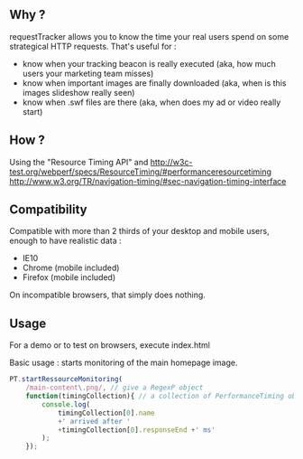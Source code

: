 Why ?
-

requestTracker allows you to know the time your real users spend on some strategical HTTP requests. That's useful for :
* know when your tracking beacon is really executed (aka, how much users your marketing team misses)
* know when important images are finally downloaded (aka, when is this images slideshow really seen)
* know when .swf files are there (aka, when does my ad or video really start)

How ?
-

Using the "Resource Timing API" and 
http://w3c-test.org/webperf/specs/ResourceTiming/#performanceresourcetiming
http://www.w3.org/TR/navigation-timing/#sec-navigation-timing-interface

Compatibility
-

Compatible with more than 2 thirds of your desktop and mobile users, enough to have realistic data :
* IE10
* Chrome (mobile included)
* Firefox (mobile included)

On incompatible browsers, that simply does nothing.

Usage
-

For a demo or to test on browsers, execute index.html

Basic usage : starts monitoring of the main homepage image.

```javascript
PT.startRessourceMonitoring(
	/main-content\.png/, // give a RegexP object
	function(timingCollection){ // a collection of PerformanceTiming objects
		console.log(
			timingCollection[0].name
			+' arrived after '
			+timingCollection[0].responseEnd +' ms'
		);
	});

```